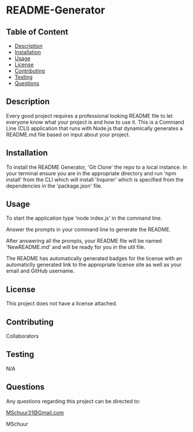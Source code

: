 # README-Generator

## Table of Content
- [Description](#description)
- [Installation](#installation)
- [Usage](#usage)
- [License](#license)
- [Contributing](#contributing)
- [Testing](#testing)
- [Questions](#questions)

## Description
Every good project requires a professional looking README file to let everyone know what your project is and how to use it. This is a Command Line (CLI) application that runs with Node.js that dynamically generates a README.md file based on input about your project.

## Installation
To install the README Generator, 'Git Clone' the repo to a local instance. In your terminal ensure you are in the appropriate directory and run 'npm install' from the CLI which will install 'Inquirer' which is specified from the dependencies in the 'package.json' file. 

## Usage
To start the application type 'node index.js' in the command line.

Answer the prompts in your command line to generate the README.

After answering all the prompts, your README file will be named 'NewREADME.md' and will be ready for you in the util file.

The README has automatically generated badges for the license with an automaticlly generated link to the appropriate license site as well as your email and GitHub username.

## License
This project does not have a license attached.

## Contributing
Collaborators

## Testing
N/A

## Questions

Any questions regarding this project can be directed to: 

MSchuur31@Gmail.com

MSchuur
